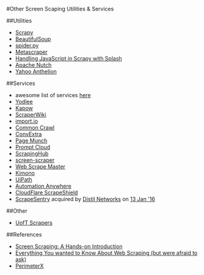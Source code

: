 #Other Screen Scaping Utilities & Services

##Utilities
* [Scrapy](http://scrapy.org/)
* [BeautifulSoup](http://www.crummy.com/software/BeautifulSoup/)
* [spider.py](https://pypi.python.org/pypi/spider.py)
* [Metascraper](https://github.com/lloydmeta/metascraper)
* [Handling JavaScript in Scrapy with Splash](http://blog.scrapinghub.com/2015/03/02/handling-javascript-in-scrapy-with-splash/)
* [Apache Nutch](http://nutch.apache.org/)
* [Yahoo Anthelion](https://github.com/yahoo/anthelion)

##Services
* awesome list of services [here](https://www.producthunt.com/tech/crawly)
* [Yodlee](http://www.yodlee.com/)
* [Kapow](http://kapowsoftware.com/solutions/process-automation/B2B-process-automation.php)
* [ScraperWiki](https://scraperwiki.com/)
* [import.io](https://import.io/)
* [Common Crawl](http://commoncrawl.org/)
* [ConvExtra](http://convextra.com/)
* [Page Munch](http://www.pagemunch.com/)
* [Prompt Cloud](http://promptcloud.com/)
* [ScrapingHub](http://scrapinghub.com/)
* [screen-scraper](http://screen-scraper.com/)
* [Web Scrape Master](http://webscrapemaster.com/)
* [Kimono](https://www.kimonolabs.com/)
* [UiPath](http://www.uipath.com/)
* [Automation Anywhere](https://www.automationanywhere.com/)
* [CloudFlare ScrapeShield](https://www.cloudflare.com/apps/scrapeshield/)
* [ScrapeSentry](https://www.scrapesentry.com) acquired by [Distil Networks](http://www.distilnetworks.com) on [13 Jan '16](http://techcrunch.com/2016/01/13/distil-networks-gets-human-touch-with-scrapesentry-acquisition)

##Other
* [UofT Scrapers](https://github.com/cobalt-io/uoft-scrapers)

##References
* [Screen Scraping: A Hands-on Introduction](http://tutorials.iq.harvard.edu/Python/scraping/)
* [Everything You wanted to Know About Web Scraping (but were afraid to ask)](http://resources.distilnetworks.com/h/i/111901208-everything-you-wanted-to-know-about-web-scraping-but-were-afraid-to-ask/181642)
* [PerimeterX](https://www.perimeterx.com/)
